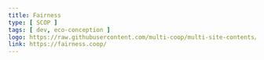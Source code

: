 ```yaml
---
title: Fairness
type: [ SCOP ]
tags: [ dev, eco-conception ]
logo: https://raw.githubusercontent.com/multi-coop/multi-site-contents/maj-edito/texts/network/images/fairness_logo.svg
link: https://fairness.coop/
---
```


